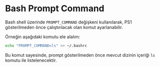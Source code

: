 # Bash Prompt Command

Bash shell üzerinde `PROMPT_COMMAND` değişkeni kullanılarak, PS1 gösterilmeden önce çalıştırılacak olan komut ayarlanabilir.

Örneğin aşağıdaki komutu ele alalım:

```bash
echo "PROMPT_COMMAND=ls" >> ~/.bashrc
```

Bu komut sayesinde, prompt gösterilmeden önce mevcut dizinin içeriği `ls` komutu ile listelenecektir.
